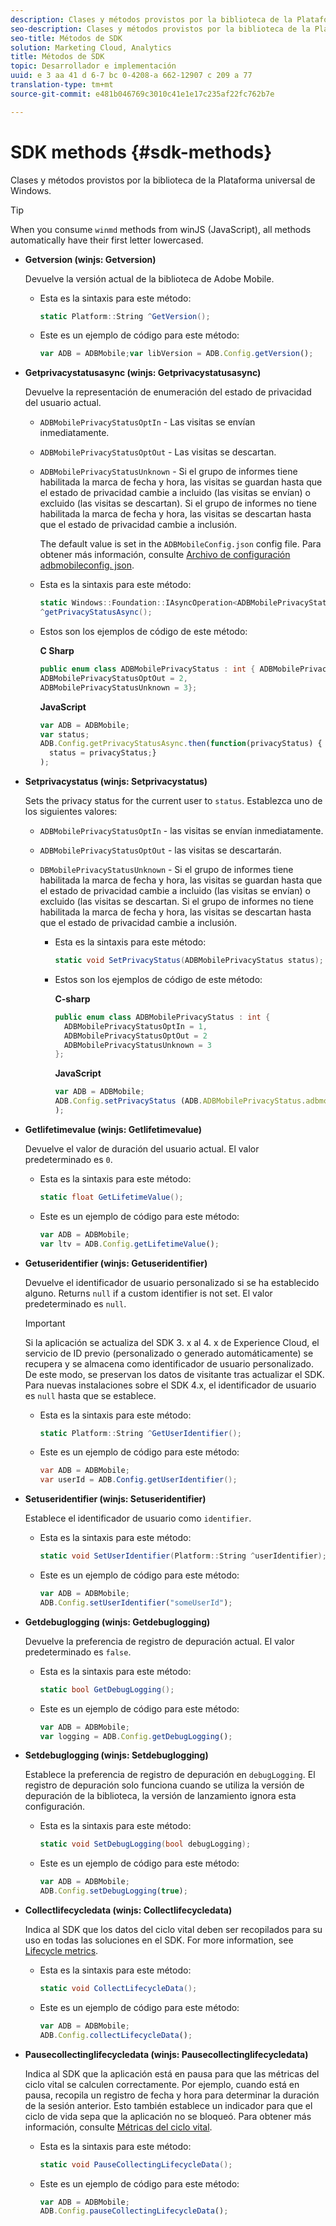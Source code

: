 ```yaml
---
description: Clases y métodos provistos por la biblioteca de la Plataforma universal de Windows.
seo-description: Clases y métodos provistos por la biblioteca de la Plataforma universal de Windows.
seo-title: Métodos de SDK
solution: Marketing Cloud, Analytics
title: Métodos de SDK
topic: Desarrollador e implementación
uuid: e 3 aa 41 d 6-7 bc 0-4208-a 662-12907 c 209 a 77
translation-type: tm+mt
source-git-commit: e481b046769c3010c41e1e17c235af22fc762b7e

---
```



# SDK methods {#sdk-methods}

Clases y métodos provistos por la biblioteca de la Plataforma universal de Windows.

>[!TIP]
>
>When you consume `winmd` methods from winJS (JavaScript), all methods automatically have their first letter lowercased.

* **Getversion (winjs: Getversion)**

   Devuelve la versión actual de la biblioteca de Adobe Mobile.

   * Esta es la sintaxis para este método:

      ```csharp
      static Platform::String ^GetVersion();
      ```

   * Este es un ejemplo de código para este método:

      ```js
      var ADB = ADBMobile;var libVersion = ADB.Config.getVersion();
      ```

* **Getprivacystatusasync (winjs: Getprivacystatusasync)**

   Devuelve la representación de enumeración del estado de privacidad del usuario actual.

   * `ADBMobilePrivacyStatusOptIn` - Las visitas se envían inmediatamente.
   * `ADBMobilePrivacyStatusOptOut` - Las visitas se descartan.
   * `ADBMobilePrivacyStatusUnknown` - Si el grupo de informes tiene habilitada la marca de fecha y hora, las visitas se guardan hasta que el estado de privacidad cambie a incluido (las visitas se envían) o excluido (las visitas se descartan). Si el grupo de informes no tiene habilitada la marca de fecha y hora, las visitas se descartan hasta que el estado de privacidad cambie a inclusión.

      The default value is set in the `ADBMobileConfig.json` config file. Para obtener más información, consulte [Archivo de configuración adbmobileconfig. json](/help/universal-windows/c-configuration/c.json.md).

   * Esta es la sintaxis para este método:

      ```csharp
      static Windows::Foundation::IAsyncOperation<ADBMobilePrivacyStatus>
      ^getPrivacyStatusAsync();
      ```

   * Estos son los ejemplos de código de este método:

      **C Sharp**

      ```csharp
      public enum class ADBMobilePrivacyStatus : int { ADBMobilePrivacyStatusOptIn = 1, 
      ADBMobilePrivacyStatusOptOut = 2, 
      ADBMobilePrivacyStatusUnknown = 3};
      ```

      **JavaScript**

      ```javascript
      var ADB = ADBMobile;
      var status;
      ADB.Config.getPrivacyStatusAsync.then(function(privacyStatus) {
        status = privacyStatus;}
      );
      ```

* **Setprivacystatus (winjs: Setprivacystatus)**

   Sets the privacy status for the current user to `status`. Establezca uno de los siguientes valores:
   * `ADBMobilePrivacyStatusOptIn` - las visitas se envían inmediatamente.
   * `ADBMobilePrivacyStatusOptOut` - las visitas se descartarán.
   * `DBMobilePrivacyStatusUnknown` - Si el grupo de informes tiene habilitada la marca de fecha y hora, las visitas se guardan hasta que el estado de privacidad cambie a incluido (las visitas se envían) o excluido (las visitas se descartan. Si el grupo de informes no tiene habilitada la marca de fecha y hora, las visitas se descartan hasta que el estado de privacidad cambie a inclusión.

      * Esta es la sintaxis para este método:

         ```csharp
         static void SetPrivacyStatus(ADBMobilePrivacyStatus status);
         ```

      * Estos son los ejemplos de código de este método:

         **C-sharp**

         ```csharp
         public enum class ADBMobilePrivacyStatus : int { 
           ADBMobilePrivacyStatusOptIn = 1, 
           ADBMobilePrivacyStatusOptOut = 2
           ADBMobilePrivacyStatusUnknown = 3
         };
         ```

         **JavaScript**

         ```js
         var ADB = ADBMobile;
         ADB.Config.setPrivacyStatus (ADB.ADBMobilePrivacyStatus.adbmobilePrivacyStatusOptIn
         );
         ```

* **Getlifetimevalue (winjs: Getlifetimevalue)**

   Devuelve el valor de duración del usuario actual. El valor predeterminado es `0`.

   * Esta es la sintaxis para este método:

      ```csharp
      static float GetLifetimeValue(); 
      ```

   * Este es un ejemplo de código para este método:

      ```js
      var ADB = ADBMobile;
      var ltv = ADB.Config.getLifetimeValue();
      ```

* **Getuseridentifier (winjs: Getuseridentifier)**

   Devuelve el identificador de usuario personalizado si se ha establecido alguno. Returns `null` if a custom identifier is not set.
El valor predeterminado es `null`.

   >[!IMPORTANT]
   >
   >Si la aplicación se actualiza del SDK 3. x al 4. x de Experience Cloud, el servicio de ID previo (personalizado o generado automáticamente) se recupera y se almacena como identificador de usuario personalizado. De este modo, se preservan los datos de visitante tras actualizar el SDK. Para nuevas instalaciones sobre el SDK 4.x, el identificador de usuario es `null` hasta que se establece.

   * Esta es la sintaxis para este método:

      ```csharp
      static Platform::String ^GetUserIdentifier(); 
      ```

   * Este es un ejemplo de código para este método:

      ```csharp
      var ADB = ADBMobile;
      var userId = ADB.Config.getUserIdentifier(); 
      ```

* **Setuseridentifier (winjs: Setuseridentifier)**

   Establece el identificador de usuario como `identifier`.

   * Esta es la sintaxis para este método:

      ```csharp
      static void SetUserIdentifier(Platform::String ^userIdentifier); 
      ```

   * Este es un ejemplo de código para este método:

      ```javascript
      var ADB = ADBMobile;
      ADB.Config.setUserIdentifier("someUserId");
      ```

* **Getdebuglogging (winjs: Getdebuglogging)**

   Devuelve la preferencia de registro de depuración actual. El valor predeterminado es `false`.

   * Esta es la sintaxis para este método:

      ```csharp
      static bool GetDebugLogging();
      ```

   * Este es un ejemplo de código para este método:

      ```javascript
      var ADB = ADBMobile;
      var logging = ADB.Config.getDebugLogging();
      ```

* **Setdebuglogging (winjs: Setdebuglogging)**

   Establece la preferencia de registro de depuración en `debugLogging`. El registro de depuración solo funciona cuando se utiliza la versión de depuración de la biblioteca, la versión de lanzamiento ignora esta configuración.

   * Esta es la sintaxis para este método:

      ```csharp
      static void SetDebugLogging(bool debugLogging);
      ```

   * Este es un ejemplo de código para este método:

      ```js
      var ADB = ADBMobile;
      ADB.Config.setDebugLogging(true);
      ```

* **Collectlifecycledata (winjs: Collectlifecycledata)**

   Indica al SDK que los datos del ciclo vital deben ser recopilados para su uso en todas las soluciones en el SDK. For more information, see  [Lifecycle metrics](/help/universal-windows/metrics.md).

   * Esta es la sintaxis para este método:

      ```csharp
      static void CollectLifecycleData();
      ```

   * Este es un ejemplo de código para este método:

      ```js
      var ADB = ADBMobile;
      ADB.Config.collectLifecycleData();
      ```

* **Pausecollectinglifecycledata (winjs: Pausecollectinglifecycledata)**

   Indica al SDK que la aplicación está en pausa para que las métricas del ciclo vital se calculen correctamente. Por ejemplo, cuando está en pausa, recopila un registro de fecha y hora para determinar la duración de la sesión anterior. Esto también establece un indicador para que el ciclo de vida sepa que la aplicación no se bloqueó. Para obtener más información, consulte [Métricas del ciclo vital](/help/universal-windows/metrics.md).

   * Esta es la sintaxis para este método:

      ```csharp
      static void PauseCollectingLifecycleData();
      ```

   * Este es un ejemplo de código para este método:

      ```js
      var ADB = ADBMobile;
      ADB.Config.pauseCollectingLifecycleData(); 
      ```
